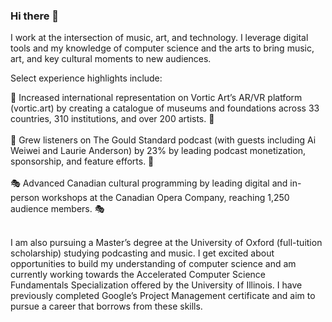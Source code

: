 ### Hi there 👋  

I work at the intersection of music, art, and technology. I leverage digital tools and my knowledge of computer science and the arts to bring music, art, and key cultural moments to new audiences. <br>

Select experience highlights include: <br>

🎨 Increased international representation on Vortic Art’s AR/VR platform (vortic.art) by creating a catalogue of museums and foundations across 33 countries, 310 institutions, and over 200 artists. 🎨
  <br><br>
🎤 Grew listeners on The Gould Standard podcast (with guests including Ai Weiwei and Laurie Anderson) by 23% by leading podcast monetization, sponsorship, and feature efforts. 🎤
  <br><br>
🎭 Advanced Canadian cultural programming by leading digital and in-person workshops at the Canadian Opera Company, reaching 1,250 audience members. 🎭
  <br><br>

I am also pursuing a Master’s degree at the University of Oxford (full-tuition scholarship) studying podcasting and music. I get excited about opportunities to build my understanding of computer science and am currently working towards the Accelerated Computer Science Fundamentals Specialization offered by the University of Illinois. I have previously completed Google’s Project Management certificate and aim to pursue a career that borrows from these skills. <br>

<!--
**christinesutcliffe/christinesutcliffe** is a ✨ _special_ ✨ repository because its `README.md` (this file) appears on your GitHub profile.

Here are some ideas to get you started:

- 🔭 I’m currently working on ...
- 🌱 I’m currently learning ...
- 👯 I’m looking to collaborate on ...
- 🤔 I’m looking for help with ...
- 💬 Ask me about ...
- 📫 How to reach me: ...
- 😄 Pronouns: ...
- ⚡ Fun fact: ...
-->
